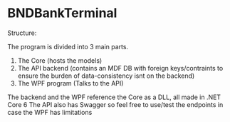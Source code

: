 # BNDBankTerminal
Structure:

The program is divided into 3 main parts. 

1. The Core (hosts the models)
2. The API backend (contains an MDF DB with foreign keys/contraints to ensure the burden of data-consistency isnt on the backend)
3. The WPF program (Talks to the API)

The backend and the WPF reference the Core as a DLL, all made in .NET Core 6
The API also has Swagger so feel free to use/test the endpoints in case the WPF has limitations
